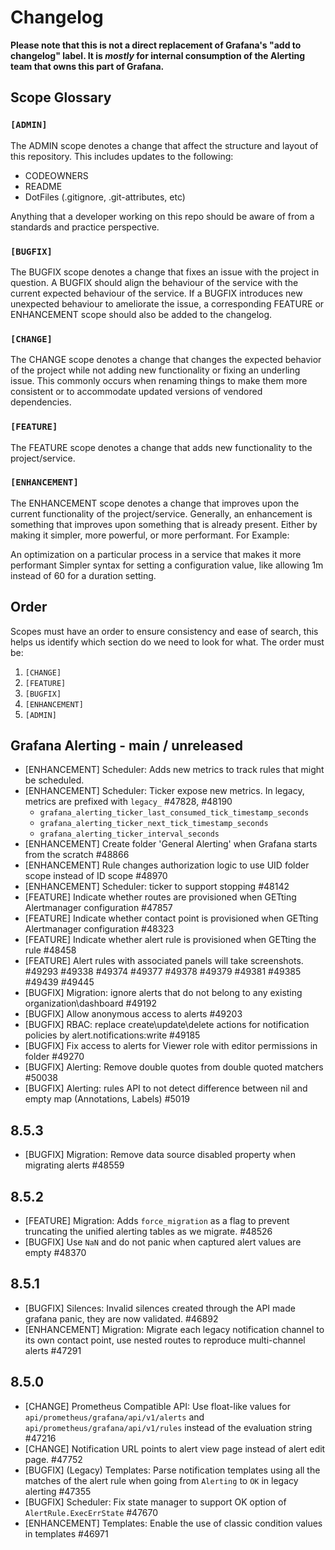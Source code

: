 # Changelog

**Please note that this is not a direct replacement of Grafana's "add to changelog" label. It is _mostly_ for internal consumption of the Alerting team that owns this part of Grafana.**

## Scope Glossary

### `[ADMIN]`
The ADMIN scope denotes a change that affect the structure and layout of this repository. This includes updates to the following:

- CODEOWNERS
- README
- DotFiles (.gitignore, .git-attributes, etc)

Anything that a developer working on this repo should be aware of from a standards and practice perspective.

### `[BUGFIX]`

The BUGFIX scope denotes a change that fixes an issue with the project in question. A BUGFIX should align the behaviour of the service with the current expected behaviour of the service. If a BUGFIX introduces new unexpected behaviour to ameliorate the issue, a corresponding FEATURE or ENHANCEMENT scope should also be added to the changelog.

### `[CHANGE]`

The CHANGE scope denotes a change that changes the expected behavior of the project while not adding new functionality or fixing an underling issue. This commonly occurs when renaming things to make them more consistent or to accommodate updated versions of vendored dependencies.

### `[FEATURE]`

The FEATURE scope denotes a change that adds new functionality to the project/service.

### `[ENHANCEMENT]`

The ENHANCEMENT scope denotes a change that improves upon the current functionality of the project/service. Generally, an enhancement is something that improves upon something that is already present. Either by making it simpler, more powerful, or more performant. For Example:

An optimization on a particular process in a service that makes it more performant
Simpler syntax for setting a configuration value, like allowing 1m instead of 60 for a duration setting.

## Order

Scopes must have an order to ensure consistency and ease of search, this helps us identify which section do we need to look for what. The order must be:

1. `[CHANGE]`
2. `[FEATURE]`
3. `[BUGFIX]`
4. `[ENHANCEMENT]`
5. `[ADMIN]`


## Grafana Alerting - main / unreleased

- [ENHANCEMENT] Scheduler: Adds new metrics to track rules that might be scheduled.
- [ENHANCEMENT] Scheduler: Ticker expose new metrics. In legacy, metrics are prefixed with `legacy_` #47828, #48190
  - `grafana_alerting_ticker_last_consumed_tick_timestamp_seconds`
  - `grafana_alerting_ticker_next_tick_timestamp_seconds`
  - `grafana_alerting_ticker_interval_seconds`
- [ENHANCEMENT] Create folder 'General Alerting' when Grafana starts from the scratch #48866
- [ENHANCEMENT] Rule changes authorization logic to use UID folder scope instead of ID scope #48970
- [ENHANCEMENT] Scheduler: ticker to support stopping #48142
- [FEATURE] Indicate whether routes are provisioned when GETting Alertmanager configuration #47857
- [FEATURE] Indicate whether contact point is provisioned when GETting Alertmanager configuration #48323
- [FEATURE] Indicate whether alert rule is provisioned when GETting the rule #48458
- [FEATURE] Alert rules with associated panels will take screenshots. #49293 #49338 #49374 #49377 #49378 #49379 #49381 #49385 #49439 #49445
- [BUGFIX] Migration: ignore alerts that do not belong to any existing organization\dashboard #49192
- [BUGFIX] Allow anonymous access to alerts #49203 
- [BUGFIX] RBAC: replace create\update\delete actions for notification policies by alert.notifications:write #49185
- [BUGFIX] Fix access to alerts for Viewer role with editor permissions in folder #49270
- [BUGFIX] Alerting: Remove double quotes from double quoted matchers #50038
- [BUGFIX] Alerting: rules API to not detect difference between nil and empty map (Annotations, Labels) #5019

## 8.5.3

- [BUGFIX] Migration: Remove data source disabled property when migrating alerts #48559

## 8.5.2

- [FEATURE] Migration: Adds `force_migration` as a flag to prevent truncating the unified alerting tables as we migrate. #48526
- [BUGFIX] Use `NaN` and do not panic when captured alert values are empty #48370

## 8.5.1

- [BUGFIX] Silences: Invalid silences created through the API made grafana panic, they are now validated. #46892
- [ENHANCEMENT] Migration: Migrate each legacy notification channel to its own contact point, use nested routes to reproduce multi-channel alerts #47291

## 8.5.0

- [CHANGE] Prometheus Compatible API: Use float-like values for `api/prometheus/grafana/api/v1/alerts` and `api/prometheus/grafana/api/v1/rules` instead of the evaluation string #47216
- [CHANGE] Notification URL points to alert view page instead of alert edit page. #47752
- [BUGFIX] (Legacy) Templates: Parse notification templates using all the matches of the alert rule when going from `Alerting` to `OK` in legacy alerting #47355
- [BUGFIX] Scheduler: Fix state manager to support OK option of `AlertRule.ExecErrState` #47670
- [ENHANCEMENT] Templates: Enable the use of classic condition values in templates #46971

